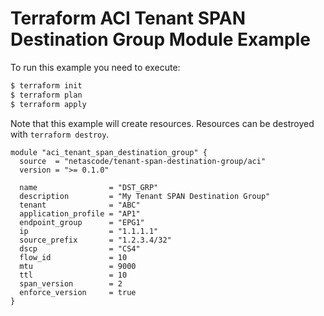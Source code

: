 <!-- BEGIN_TF_DOCS -->
# Terraform ACI Tenant SPAN Destination Group Module Example

To run this example you need to execute:

```bash
$ terraform init
$ terraform plan
$ terraform apply
```

Note that this example will create resources. Resources can be destroyed with `terraform destroy`.

```hcl
module "aci_tenant_span_destination_group" {
  source  = "netascode/tenant-span-destination-group/aci"
  version = ">= 0.1.0"

  name                = "DST_GRP"
  description         = "My Tenant SPAN Destination Group"
  tenant              = "ABC"
  application_profile = "AP1"
  endpoint_group      = "EPG1"
  ip                  = "1.1.1.1"
  source_prefix       = "1.2.3.4/32"
  dscp                = "CS4"
  flow_id             = 10
  mtu                 = 9000
  ttl                 = 10
  span_version        = 2
  enforce_version     = true
}
```
<!-- END_TF_DOCS -->
